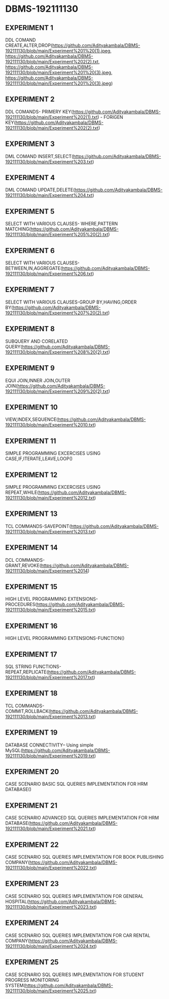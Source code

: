 # DBMS-192111130
## EXPERIMENT 1
   DDL COMAND CREATE,ALTER,DROP(https://github.com/Adityakambala/DBMS-192111130/blob/main/Experiment%201%20(1).jpeg,
                                https://github.com/Adityakambala/DBMS-192111130/blob/main/Experiment%202(2).txt,
                                https://github.com/Adityakambala/DBMS-192111130/blob/main/Experiment%201%20(3).jpeg,
                                https://github.com/Adityakambala/DBMS-192111130/blob/main/Experiment%201%20(3).jpeg)
## EXPERIMENT 2
   DDL COMANDS- PRIMERY KEY(https://github.com/Adityakambala/DBMS-192111130/blob/main/Experiment%202(1).txt)
              - FORIGEN KEY(https://github.com/Adityakambala/DBMS-192111130/blob/main/Experiment%202(2).txt)
## EXPERIMENT 3
   DML COMAND INSERT,SELECT(https://github.com/Adityakambala/DBMS-192111130/blob/main/Experiment%203.txt)
## EXPERIMENT 4
   DML COMAND UPDATE,DELETE(https://github.com/Adityakambala/DBMS-192111130/blob/main/Experiment%204.txt)
## EXPERIMENT 5
   SELECT WITH VARIOUS CLAUSES- WHERE,PATTERN MATCHING(https://github.com/Adityakambala/DBMS-192111130/blob/main/Experiment%205%20(2).txt)
## EXPERIMENT 6
   SELECT WITH VARIOUS CLAUSES- BETWEEN,IN,AGGREGATE(https://github.com/Adityakambala/DBMS-192111130/blob/main/Experiment%206.txt) 
## EXPERIMENT 7
   SELECT WITH VARIOUS CLAUSES-GROUP BY,HAVING,ORDER BY(https://github.com/Adityakambala/DBMS-192111130/blob/main/Experiment%207%20(2).txt)
## EXPERIMENT 8
   SUBQUERY AND CORELATED QUERY(https://github.com/Adityakambala/DBMS-192111130/blob/main/Experiment%208%20(2).txt)
## EXPERIMENT 9
   EQUI JOIN,INNER JOIN,OUTER JOIN(https://github.com/Adityakambala/DBMS-192111130/blob/main/Experiment%209%20(2).txt)
## EXPERIMENT 10
   VIEW,INDEX,SEQUENCE(https://github.com/Adityakambala/DBMS-192111130/blob/main/Experiment%2010.txt)
## EXPERIMENT 11
   SIMPLE PROGRAMMING EXCERCISES USING CASE,IF,ITERATE,LEAVE,LOOP()
## EXPERIMENT 12
   SIMPLE PROGRAMMING EXCERCISES USING REPEAT,WHILE(https://github.com/Adityakambala/DBMS-192111130/blob/main/Experiment%2012.txt)
## EXPERIMENT 13
   TCL COMMANDS-SAVEPOINT(https://github.com/Adityakambala/DBMS-192111130/blob/main/Experiment%2013.txt)
## EXPERIMENT 14
   DCL COMMANDS-GRANT,REVOKE(https://github.com/Adityakambala/DBMS-192111130/blob/main/Experiment%2014)
## EXPERIMENT 15
   HIGH LEVEL PROGRAMMING EXTENSIONS-PROCEDURES(https://github.com/Adityakambala/DBMS-192111130/blob/main/Experiment%2015.txt)
## EXPERIMENT 16
   HIGH LEVEL PROGRAMMING EXTENSIONS-FUNCTION()
## EXPERIMENT 17
   SQL STRING FUNCTIONS- REPEAT,REPLICATE(https://github.com/Adityakambala/DBMS-192111130/blob/main/Experiment%2017.txt)
## EXPERIMENT 18
   TCL COMMANDS-COMMIT,ROLLBACK(https://github.com/Adityakambala/DBMS-192111130/blob/main/Experiment%2013.txt)
## EXPERIMENT 19
   DATABASE CONNECTIVITY– Using simple MySQL(https://github.com/Adityakambala/DBMS-192111130/blob/main/Experiment%2019.txt)
## EXPERIMENT 20
   CASE SCENARIO BASIC SQL QUERIES IMPLEMENTATION FOR HRM DATABASE()
## EXPERIMENT 21
   CASE SCENARIO ADVANCED SQL QUERIES IMPLEMENTATION FOR HRM DATABASE(https://github.com/Adityakambala/DBMS-192111130/blob/main/Experiment%2021.txt)
## EXPERIMENT 22
   CASE SCENARIO SQL QUERIES IMPLEMENTATION FOR BOOK PUBLISHING COMPANY(https://github.com/Adityakambala/DBMS-192111130/blob/main/Experiment%2022.txt)
## EXPERIMENT 23
   CASE SCENARIO SQL QUERIES IMPLEMENTATION FOR GENERAL HOSPITAL(https://github.com/Adityakambala/DBMS-192111130/blob/main/Experiment%2023.txt)
## EXPERIMENT 24
   CASE SCENARIO SQL QUERIES IMPLEMENTATION FOR CAR RENTAL COMPANY(https://github.com/Adityakambala/DBMS-192111130/blob/main/Experiment%2024.txt)  
## EXPERIMENT 25
   CASE SCENARIO SQL QUERIES IMPLEMENTATION FOR STUDENT PROGRESS MONITORING SYSTEM(https://github.com/Adityakambala/DBMS-192111130/blob/main/Experiment%2025.txt)
